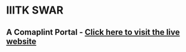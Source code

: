 # IIITK SWAR 
## A Comaplint Portal - [Click here to visit  the live website](https://iiitk-swar.vercel.app/)